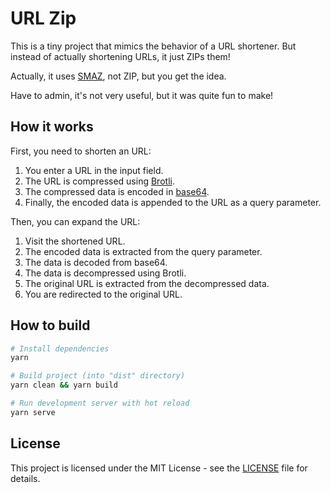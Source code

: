 # URL Zip

This is a tiny project that mimics the behavior of a URL shortener.
But instead of actually shortening URLs, it just ZIPs them!

Actually, it uses [SMAZ](https://github.com/antirez/smaz), not ZIP, but you get the idea.

Have to admin, it's not very useful, but it was quite fun to make!

## How it works

First, you need to shorten an URL:

1. You enter a URL in the input field.
2. The URL is compressed using [Brotli](https://en.wikipedia.org/wiki/Brotli).
3. The compressed data is encoded in [base64](https://en.wikipedia.org/wiki/Base64).
4. Finally, the encoded data is appended to the URL as a query parameter.

Then, you can expand the URL:

1. Visit the shortened URL.
2. The encoded data is extracted from the query parameter.
3. The data is decoded from base64.
4. The data is decompressed using Brotli.
5. The original URL is extracted from the decompressed data.
6. You are redirected to the original URL.

## How to build

```bash
# Install dependencies
yarn

# Build project (into "dist" directory)
yarn clean && yarn build

# Run development server with hot reload
yarn serve
```

## License

This project is licensed under the MIT License - see the [LICENSE](LICENSE) file for details.
